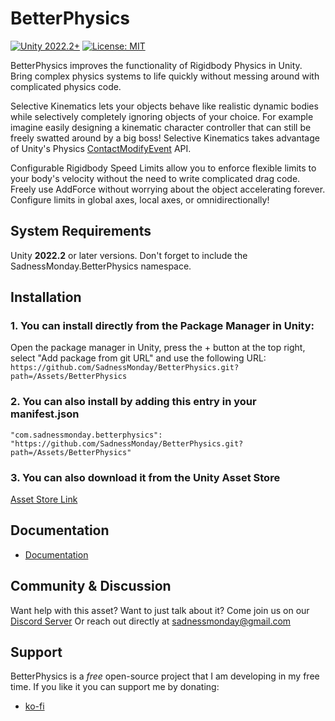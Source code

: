 # BetterPhysics
[![Unity 2022.2+](https://img.shields.io/badge/unity-2022.2%2B-blue.svg)](https://unity3d.com/get-unity/download)
[![License: MIT](https://img.shields.io/badge/License-MIT-brightgreen.svg)](https://github.com/dbrizov/NaughtyAttributes/blob/master/LICENSE)

BetterPhysics improves the functionality of Rigidbody Physics in Unity. Bring complex physics systems to life quickly without messing around with complicated physics code.


Selective Kinematics lets your objects behave like realistic dynamic bodies while selectively completely ignoring objects of your choice. For example imagine easily designing a kinematic character controller that can still be freely swatted around by a big boss! Selective Kinematics takes advantage of Unity's Physics [ContactModifyEvent](https://docs.unity3d.com/ScriptReference/Physics.ContactModifyEvent.html) API.


Configurable Rigidbody Speed Limits allow you to enforce flexible limits to your body's velocity without the need to write complicated drag code. Freely use AddForce without worrying about the object accelerating forever. Configure limits in global axes, local axes, or omnidirectionally!

## System Requirements
Unity **2022.2** or later versions. Don't forget to include the SadnessMonday.BetterPhysics namespace.

## Installation
### 1. You can install directly from the Package Manager in Unity:

Open the package manager in Unity, press the + button at the top right, select "Add package from git URL" and use the following URL:
`https://github.com/SadnessMonday/BetterPhysics.git?path=/Assets/BetterPhysics`

### 2. You can also install by adding this entry in your **manifest.json**
```
"com.sadnessmonday.betterphysics": "https://github.com/SadnessMonday/BetterPhysics.git?path=/Assets/BetterPhysics"
```
### 3. You can also download it from the Unity Asset Store
[Asset Store Link](https://assetstore.unity.com/packages/tools/physics/betterphysics-selective-kinematics-244370)

## Documentation
- [Documentation](https://sadnessmonday.com/pages/betterphysics/)

## Community & Discussion

Want help with this asset? Want to just talk about it? Come join us on our [Discord Server](https://discord.gg/Nq2et6jzGt)
Or reach out directly at <sadnessmonday@gmail.com>

## Support
BetterPhysics is a *free* open-source project that I am developing in my free time. If you like it you can support me by donating:

- [ko-fi](https://ko-fi.com/praetorblue)
